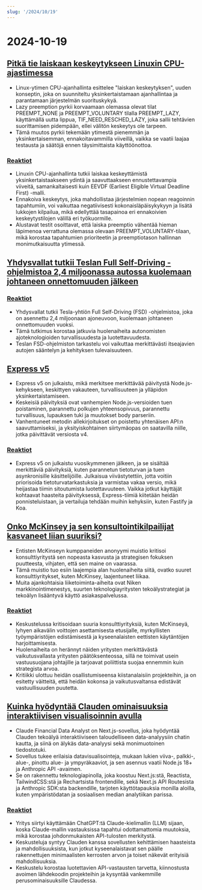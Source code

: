 ```yaml
---
slug: '/2024/10/19'
---
```


# 2024-10-19

## [Pitkä tie laiskaan keskeytykseen Linuxin CPU-ajastimessa](https://lwn.net/SubscriberLink/994322/45aa5211a50bc63a/)

- Linux-ytimen CPU-ajanhallinta esittelee "laiskan keskeytyksen", uuden konseptin, joka on suunniteltu yksinkertaistamaan ajanhallintaa ja parantamaan järjestelmän suorituskykyä.
- Lazy preemption pyrkii korvaamaan olemassa olevat tilat PREEMPT_NONE ja PREEMPT_VOLUNTARY tilalla PREEMPT_LAZY, käyttämällä uutta lippua, TIF_NEED_RESCHED_LAZY, joka sallii tehtävien suorittamisen pidempään, ellei välitön keskeytys ole tarpeen.
- Tämä muutos pyrkii tekemään ytimestä pienemmän ja yksinkertaisemman, ennakoitavammilla viiveillä, vaikka se vaatii laajaa testausta ja säätöjä ennen täysimittaista käyttöönottoa.

### [Reaktiot](https://news.ycombinator.com/item?id=41886256)

- Linuxin CPU-ajanhallinta tutkii laiskaa keskeyttämistä yksinkertaistaakseen ydintä ja saavuttaakseen ennustettavampia viiveitä, samankaltaisesti kuin EEVDF (Earliest Eligible Virtual Deadline First) -malli.
- Ennakoiva keskeytys, joka mahdollistaa järjestelmien nopean reagoinnin tapahtumiin, voi vaikuttaa negatiivisesti kokonaisläpäisykykyyn ja lisätä lukkojen kilpailua, mikä edellyttää tasapainoa eri ennakoivien keskeytystilojen välillä eri työkuormille.
- Alustavat testit osoittavat, että laiska preemptio vähentää hieman läpimenoa verrattuna olemassa olevaan PREEMPT_VOLUNTARY-tilaan, mikä korostaa tapahtumien prioriteetin ja preemptiotason hallinnan monimutkaisuutta ytimessä.

## [Yhdysvallat tutkii Teslan Full Self-Driving -ohjelmistoa 2,4 miljoonassa autossa kuolemaan johtaneen onnettomuuden jälkeen](https://www.reuters.com/business/autos-transportation/nhtsa-opens-probe-into-24-mln-tesla-vehicles-over-full-self-driving-collisions-2024-10-18/)

### [Reaktiot](https://news.ycombinator.com/item?id=41884740)

- Yhdysvallat tutkii Tesla-yhtiön Full Self-Driving (FSD) -ohjelmistoa, joka on asennettu 2,4 miljoonaan ajoneuvoon, kuolemaan johtaneen onnettomuuden vuoksi.
- Tämä tutkimus korostaa jatkuvia huolenaiheita autonomisten ajoteknologioiden turvallisuudesta ja luotettavuudesta.
- Teslan FSD-ohjelmiston tarkastelu voi vaikuttaa merkittävästi itseajavien autojen sääntelyn ja kehityksen tulevaisuuteen.

## [Express v5](https://expressjs.com/2024/10/15/v5-release.html)

- Express v5 on julkaistu, mikä merkitsee merkittävää päivitystä Node.js-kehykseen, keskittyen vakauteen, turvallisuuteen ja ylläpidon yksinkertaistamiseen.
- Keskeisiä päivityksiä ovat vanhempien Node.js-versioiden tuen poistaminen, parannettu polkujen yhteensopivuus, parannettu turvallisuus, lupauksen tuki ja muutokset body parseriin.
- Vanhentuneet metodin allekirjoitukset on poistettu yhtenäisen API:n saavuttamiseksi, ja yksityiskohtainen siirtymäopas on saatavilla niille, jotka päivittävät versiosta v4.

### [Reaktiot](https://news.ycombinator.com/item?id=41882955)

- Express v5 on julkaistu vuosikymmenen jälkeen, ja se sisältää merkittäviä päivityksiä, kuten parannetun tietoturvan ja tuen asynkronisille käsittelijöille. Julkaisua viivästytettiin, jotta voitiin priorisoida tietoturvatarkastuksia ja varmistaa vakaa versio, mikä heijastaa tiimin sitoutumista luotettavuuteen. Vaikka jotkut käyttäjät kohtaavat haasteita päivityksessä, Express-tiimiä kiitetään heidän ponnisteluistaan, ja vertailuja tehdään muihin kehyksiin, kuten Fastify ja Koa.

## [Onko McKinsey ja sen konsultointikilpailijat kasvaneet liian suuriksi?](https://www.economist.com/business/2024/03/25/have-mckinsey-and-its-consulting-rivals-got-too-big)

- Entisten McKinseyn kumppaneiden anonyymi muistio kritisoi konsulttiyritystä sen nopeasta kasvusta ja strategisen fokuksen puutteesta, vihjaten, että sen maine on vaarassa.
- Tämä muistio tuo esiin laajempia alan huolenaiheita siitä, ovatko suuret konsulttiyritykset, kuten McKinsey, laajentuneet liikaa.
- Muita ajankohtaisia liiketoiminta-aiheita ovat Niken markkinointimenestys, suurten teknologiayritysten tekoälystrategiat ja tekoälyn lisääntyvä käyttö asiakaspalvelussa.

### [Reaktiot](https://news.ycombinator.com/item?id=41888061)

- Keskustelussa kritisoidaan suuria konsulttiyrityksiä, kuten McKinseyä, lyhyen aikavälin voittojen asettamisesta etusijalle, myrkyllisten työympäristöjen edistämisestä ja kyseenalaisten eettisten käytäntöjen harjoittamisesta.
- Huolenaiheita on herännyt näiden yritysten merkittävästä vaikutusvallasta yritysten päätöksenteossa, sillä ne toimivat usein vastuusuojana johtajille ja tarjoavat poliittista suojaa ennemmin kuin strategista arvoa.
- Kritiikki ulottuu heidän osallistumiseensa kiistanalaisiin projekteihin, ja on esitetty väitteitä, että heidän kokonsa ja vaikutusvaltansa edistävät vastuullisuuden puutetta.

## [Kuinka hyödyntää Clauden ominaisuuksia interaktiivisen visualisoinnin avulla](https://github.com/anthropics/anthropic-quickstarts/tree/main/financial-data-analyst)

- Claude Financial Data Analyst on Next.js-sovellus, joka hyödyntää Clauden tekoälyä interaktiiviseen taloudelliseen data-analyysiin chatin kautta, ja siinä on älykäs data-analyysi sekä monimuotoinen tiedostotuki.
- Sovellus tukee erilaisia datavisualisointeja, mukaan lukien viiva-, palkki-, alue-, pinottu alue- ja ympyräkaaviot, ja sen asennus vaatii Node.js 18+ ja Anthropic API -avaimen.
- Se on rakennettu teknologiapinolla, joka koostuu Next.js:stä, Reactista, TailwindCSS:stä ja Rechartsista frontendille, sekä Next.js API Routesista ja Anthropic SDK:sta backendille, tarjoten käyttötapauksia monilla aloilla, kuten ympäristödatan ja sosiaalisen median analytiikan parissa.

### [Reaktiot](https://news.ycombinator.com/item?id=41885231)

- Yritys siirtyi käyttämään ChatGPT:tä Claude-kielimallin (LLM) sijaan, koska Claude-mallin vastauksissa tapahtui odottamattomia muutoksia, mikä korostaa johdonmukaisten API-tulosten merkitystä.
- Keskusteluja syntyy Clauden kanssa sovellusten kehittämisen haasteista ja mahdollisuuksista, kun jotkut kyseenalaistavat sen päälle rakennettujen minimaalisten kerrosten arvon ja toiset näkevät erityisiä mahdollisuuksia.
- Keskustelu korostaa luotettavien API-vastausten tarvetta, kiinnostusta avoimen lähdekoodin projekteihin ja kysyntää vankemmille perusominaisuuksille Claudessa.

<head>
  <meta property="og:title" content="Pitkä tie laiskaan keskeytykseen Linuxin CPU-ajastimessa" />
  <meta property="og:type" content="website" />
  <meta property="og:image" content="https://og.cho.sh/api/og/?title=Pitk%C3%A4%20tie%20laiskaan%20keskeytykseen%20Linuxin%20CPU-ajastimessa&subheading=lauantaina%2019.%20lokakuuta%202024%3A%20Hacker%20News%20yhteenveto" />
</head>
